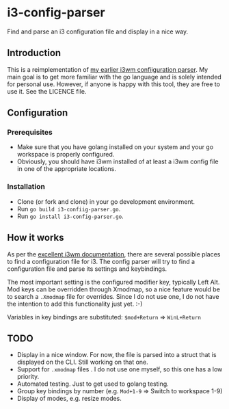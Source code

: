 # i3-config-parser
Find and parse an i3 configuration file and display in a nice way.

## Introduction

This is a reimplementation of [my earlier i3wm confiiguration parser](https://github.com/derjoachim/joatools/blob/master/i3wm_help.py). My main goal is to get more familiar with the go language and is solely intended for personal use. However, if anyone is happy with this tool, they are free to use it. See the LICENCE file.

## Configuration

### Prerequisites
- Make sure that you have golang installed on your system and your go workspace is properly configured.
- Obviously, you should have i3wm installed of at least a i3wm config file in one of the appropriate locations.

### Installation
- Clone (or fork and clone) in your go development environment.
- Run `go build i3-confiig-parser.go`.
- Run `go install i3-config-parser.go`.

## How it works

As per the [excellent i3wm documentation](https://i3wm.org/docs/userguide.html), there are several possible places to find a configuration file for i3. The config parser will try to find a configuration file and parse its settings and keybindings. 

The most important setting is the configured modifier key, typically Left Alt. Mod keys can be overridden through Xmodmap, so a nice feature would be to search a `.Xmodmap` file for overrides. Since I do not use one, I do not have the intention to add this functionality just yet. :-)

Variables in key bindings are substituted: `$mod+Return` => `WinL+Return`

## TODO

- Display in a nice window. For now, the file is parsed into a struct that is displayed on the CLI. Still working on that one.
- Support for `.xmodmap` files . I do not use one myself, so this one has a low priority.
- Automated testing. Just to get used to golang testing.
- Group key bindings by number (e.g. `Mod+1-9` => Switch to workspace 1-9)
- Display of modes, e.g. resize modes.
